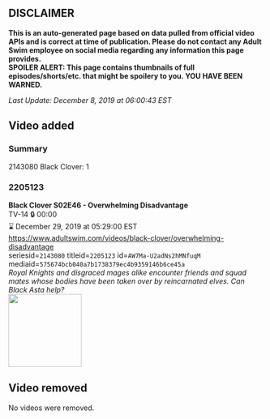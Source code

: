 ## DISCLAIMER
**This is an auto-generated page based on data pulled from official video APIs and is correct at time of publication. Please do not contact any Adult Swim employee on social media regarding any information this page provides.**  
**SPOILER ALERT: This page contains thumbnails of full episodes/shorts/etc. that might be spoilery to you. YOU HAVE BEEN WARNED.**  

_Last Update: December 8, 2019 at 06:00:43 EST_
## Video added
### Summary
2143080 Black Clover: 1  
### 2205123
**Black Clover S02E46 - Overwhelming Disadvantage**  
TV-14 🔒 00:00  
⌛ December 29, 2019 at 05:29:00 EST  
https://www.adultswim.com/videos/black-clover/overwhelming-disadvantage  
seriesid=`2143080` titleid=`2205123` id=`AW7Ma-U2adNs2hMNfuqM` mediaid=`575674bcb040a7b1738379ec4b9359146b6ce45a`  
_Royal Knights and disgraced mages alike encounter friends and squad mates whose bodies have been taken over by reincarnated elves. Can Black Asta help?_  
<a href="https://media.cdn.adultswim.com/uploads/20191203/thumbnails/2_191231040491-BlackClover_097.jpg"><img src="https://media.cdn.adultswim.com/uploads/20191203/thumbnails/2_191231040491-BlackClover_097.jpg" height="144px" /></a>
## Video removed
No videos were removed.  
